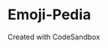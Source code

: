 # Emoji-Pedia
Created with CodeSandbox
<img src="https://drive.google.com/file/d/1MBNBnIZqp8WUDKWIfwpTSnBmPyU32HpP/view?usp=sharing" alt="">
